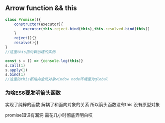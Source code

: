 ## Arrow function && this
```js
class Promise(){
    constructor(executor){
        executor(this.reject.bind(this),this.resolved.bind(this))
    }
    reject(){}
    resolve(){}
}
//这里this指向新创建的实例

const s = () => {console.log(this)}
s.call(1)
s.apply(1)
s.bind(1)
//这里的this都指向全局对象window node环境里为global
```

### 为啥ES6要发明箭头函数
实现了纯粹的函数 解耦了和面向对象的关系 所以箭头函数没有this 没有原型对象

promise知识有漏洞 需花几小时彻底弄明白哎